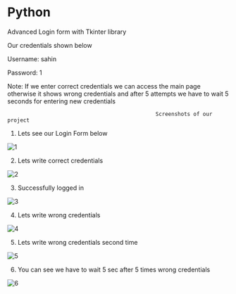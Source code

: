 # Python
Advanced Login form with Tkinter library

Our credentials shown below

Username: sahin

Password: 1

Note: If we enter correct credentials we can access the main page otherwise it shows wrong credentials and after 5 attempts we have to wait 5 seconds for entering new credentials

                                                   Screenshots of our project

1. Lets see our Login Form below


  ![1](https://user-images.githubusercontent.com/30684778/65774374-2a4f0b00-e14f-11e9-98df-af29f834b272.PNG)

2. Lets write correct credentials

  ![2](https://user-images.githubusercontent.com/30684778/65774782-02ac7280-e150-11e9-9f78-84ba2b1f6e55.PNG)


3. Successfully logged in

  ![3](https://user-images.githubusercontent.com/30684778/65774816-10fa8e80-e150-11e9-8cfe-ed54ae6a7132.PNG)


4. Lets write wrong credentials

![4](https://user-images.githubusercontent.com/30684778/65774849-1fe14100-e150-11e9-89b1-4941cd3d54d2.PNG)


5. Lets write wrong credentials second time


![5](https://user-images.githubusercontent.com/30684778/65774957-5028df80-e150-11e9-850e-a92998127b06.PNG)


6. You can see we have to wait 5 sec after 5 times wrong credentials

![6](https://user-images.githubusercontent.com/30684778/65774989-5dde6500-e150-11e9-8a7c-476ef680aefb.PNG)
